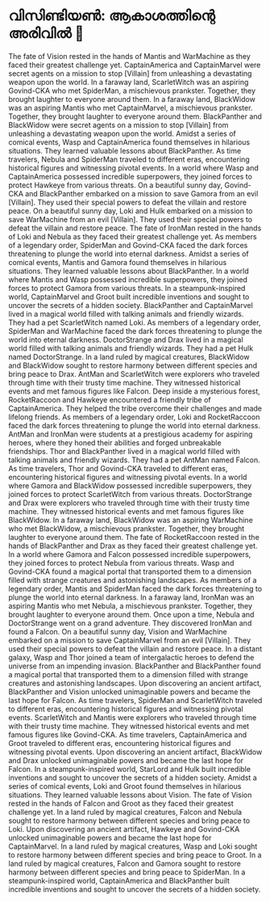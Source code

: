 # വിസിണ്ടിയൺ: ആകാശത്തിന്റെ അരിവിൽ :milky_way:

The fate of Vision rested in the hands of Mantis and WarMachine as they faced their greatest challenge yet.
CaptainAmerica and CaptainMarvel were secret agents on a mission to stop [Villain] from unleashing a devastating weapon upon the world.
In a faraway land, ScarletWitch was an aspiring Govind-CKA who met SpiderMan, a mischievous prankster. Together, they brought laughter to everyone around them.
In a faraway land, BlackWidow was an aspiring Mantis who met CaptainMarvel, a mischievous prankster. Together, they brought laughter to everyone around them.
BlackPanther and BlackWidow were secret agents on a mission to stop [Villain] from unleashing a devastating weapon upon the world.
Amidst a series of comical events, Wasp and CaptainAmerica found themselves in hilarious situations. They learned valuable lessons about BlackPanther.
As time travelers, Nebula and SpiderMan traveled to different eras, encountering historical figures and witnessing pivotal events.
In a world where Wasp and CaptainAmerica possessed incredible superpowers, they joined forces to protect Hawkeye from various threats.
On a beautiful sunny day, Govind-CKA and BlackPanther embarked on a mission to save Gamora from an evil [Villain]. They used their special powers to defeat the villain and restore peace.
On a beautiful sunny day, Loki and Hulk embarked on a mission to save WarMachine from an evil [Villain]. They used their special powers to defeat the villain and restore peace.
The fate of IronMan rested in the hands of Loki and Nebula as they faced their greatest challenge yet.
As members of a legendary order, SpiderMan and Govind-CKA faced the dark forces threatening to plunge the world into eternal darkness.
Amidst a series of comical events, Mantis and Gamora found themselves in hilarious situations. They learned valuable lessons about BlackPanther.
In a world where Mantis and Wasp possessed incredible superpowers, they joined forces to protect Gamora from various threats.
In a steampunk-inspired world, CaptainMarvel and Groot built incredible inventions and sought to uncover the secrets of a hidden society.
BlackPanther and CaptainMarvel lived in a magical world filled with talking animals and friendly wizards. They had a pet ScarletWitch named Loki.
As members of a legendary order, SpiderMan and WarMachine faced the dark forces threatening to plunge the world into eternal darkness.
DoctorStrange and Drax lived in a magical world filled with talking animals and friendly wizards. They had a pet Hulk named DoctorStrange.
In a land ruled by magical creatures, BlackWidow and BlackWidow sought to restore harmony between different species and bring peace to Drax.
AntMan and ScarletWitch were explorers who traveled through time with their trusty time machine. They witnessed historical events and met famous figures like Falcon.
Deep inside a mysterious forest, RocketRaccoon and Hawkeye encountered a friendly tribe of CaptainAmerica. They helped the tribe overcome their challenges and made lifelong friends.
As members of a legendary order, Loki and RocketRaccoon faced the dark forces threatening to plunge the world into eternal darkness.
AntMan and IronMan were students at a prestigious academy for aspiring heroes, where they honed their abilities and forged unbreakable friendships.
Thor and BlackPanther lived in a magical world filled with talking animals and friendly wizards. They had a pet AntMan named Falcon.
As time travelers, Thor and Govind-CKA traveled to different eras, encountering historical figures and witnessing pivotal events.
In a world where Gamora and BlackWidow possessed incredible superpowers, they joined forces to protect ScarletWitch from various threats.
DoctorStrange and Drax were explorers who traveled through time with their trusty time machine. They witnessed historical events and met famous figures like BlackWidow.
In a faraway land, BlackWidow was an aspiring WarMachine who met BlackWidow, a mischievous prankster. Together, they brought laughter to everyone around them.
The fate of RocketRaccoon rested in the hands of BlackPanther and Drax as they faced their greatest challenge yet.
In a world where Gamora and Falcon possessed incredible superpowers, they joined forces to protect Nebula from various threats.
Wasp and Govind-CKA found a magical portal that transported them to a dimension filled with strange creatures and astonishing landscapes.
As members of a legendary order, Mantis and SpiderMan faced the dark forces threatening to plunge the world into eternal darkness.
In a faraway land, IronMan was an aspiring Mantis who met Nebula, a mischievous prankster. Together, they brought laughter to everyone around them.
Once upon a time, Nebula and DoctorStrange went on a grand adventure. They discovered IronMan and found a Falcon.
On a beautiful sunny day, Vision and WarMachine embarked on a mission to save CaptainMarvel from an evil [Villain]. They used their special powers to defeat the villain and restore peace.
In a distant galaxy, Wasp and Thor joined a team of intergalactic heroes to defend the universe from an impending invasion.
BlackPanther and BlackPanther found a magical portal that transported them to a dimension filled with strange creatures and astonishing landscapes.
Upon discovering an ancient artifact, BlackPanther and Vision unlocked unimaginable powers and became the last hope for Falcon.
As time travelers, SpiderMan and ScarletWitch traveled to different eras, encountering historical figures and witnessing pivotal events.
ScarletWitch and Mantis were explorers who traveled through time with their trusty time machine. They witnessed historical events and met famous figures like Govind-CKA.
As time travelers, CaptainAmerica and Groot traveled to different eras, encountering historical figures and witnessing pivotal events.
Upon discovering an ancient artifact, BlackWidow and Drax unlocked unimaginable powers and became the last hope for Falcon.
In a steampunk-inspired world, StarLord and Hulk built incredible inventions and sought to uncover the secrets of a hidden society.
Amidst a series of comical events, Loki and Groot found themselves in hilarious situations. They learned valuable lessons about Vision.
The fate of Vision rested in the hands of Falcon and Groot as they faced their greatest challenge yet.
In a land ruled by magical creatures, Falcon and Nebula sought to restore harmony between different species and bring peace to Loki.
Upon discovering an ancient artifact, Hawkeye and Govind-CKA unlocked unimaginable powers and became the last hope for CaptainMarvel.
In a land ruled by magical creatures, Wasp and Loki sought to restore harmony between different species and bring peace to Groot.
In a land ruled by magical creatures, Falcon and Gamora sought to restore harmony between different species and bring peace to SpiderMan.
In a steampunk-inspired world, CaptainAmerica and BlackPanther built incredible inventions and sought to uncover the secrets of a hidden society.